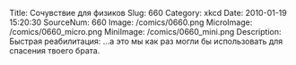 Title: Сочувствие для физиков 
Slug: 660 
Category: xkcd 
Date: 2010-01-19 15:20:30 
SourceNum: 660 
Image: /comics/0660.png 
MicroImage: /comics/0660_micro.png 
MiniImage: /comics/0660_mini.png 
Description: Быстрая реабилитация: ...а это мы как раз могли бы использовать для спасения твоего брата. 

